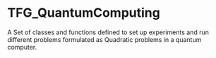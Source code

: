 # TFG_QuantumComputing

A Set of classes and functions defined to set up experiments and run different problems formulated as Quadratic problems in a quantum computer.
